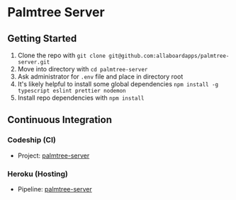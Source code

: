 # Palmtree Server

## Getting Started

1. Clone the repo with `git clone git@github.com:allaboardapps/palmtree-server.git`
1. Move into directory with `cd palmtree-server`
1. Ask administrator for `.env` file and place in directory root
1. It's likely helpful to install some global dependencies `npm install -g typescript eslint prettier nodemon`
1. Install repo dependencies with `npm install`

## Continuous Integration

### Codeship (CI)

- Project: [palmtree-server](https://app.codeship.com/projects/341212)

### Heroku (Hosting)

- Pipeline: [palmtree-server](https://dashboard.heroku.com/pipelines/e2278859-04e6-47f1-9bee-0e845409fe9c)
